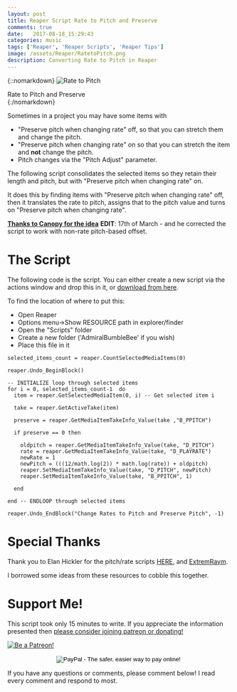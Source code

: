 ```yaml
---
layout: post
title: Reaper Script Rate to Pitch and Preserve
comments: true
date:   2017-08-18_15:29:43 
categories: music
tags: ['Reaper', 'Reaper Scripts', 'Reaper Tips']
image: /assets/Reaper/RatetoPitch.png
description: Converting Rate to Pitch in Reaper
---
```


{::nomarkdown}
  <img src="/assets/Reaper/RatetoPitch.png" alt="Rate to Pitch">
  <div class="image-caption">Rate to Pitch and Preserve</div>
{:/nomarkdown}

Sometimes in a project you may have some items with 

* "Preserve pitch when changing rate" off, so that you can stretch them and change the pitch. 
* "Preserve pitch when changing rate" on so that you can stretch the item and **not** change the pitch. 
* Pitch changes via the "Pitch Adjust" parameter.

The following script consolidates the selected items so they retain their length and pitch, but with "Preserve pitch when changing rate" on. 

It does this by finding items with "Preserve pitch when changing rate" off, then it translates the rate to pitch, assigns that to the pitch value and turns on "Preserve pitch when changing rate".

[**Thanks to Canopy for the idea**](https://soundcloud.com/canopy_music) **EDIT**: 17th of March - and he corrected the script to work with non-rate pitch-based offset.

<!--more-->

# The Script

The following code is the script. You can either create a new script via the actions window and drop this in it, or [download from here](/assets/Reaper/Scripts/RatetoPitchandPreserve.lua).

To find the location of where to put this:

* Open Reaper
* Options menu->Show RESOURCE path in explorer/finder
* Open the "Scripts" folder
* Create a new folder ('AdmiralBumbleBee' if you wish)
* Place this file in it

~~~
selected_items_count = reaper.CountSelectedMediaItems(0)

reaper.Undo_BeginBlock()

-- INITIALIZE loop through selected items
for i = 0, selected_items_count-1  do
  item = reaper.GetSelectedMediaItem(0, i) -- Get selected item i

  take = reaper.GetActiveTake(item)

  preserve = reaper.GetMediaItemTakeInfo_Value(take ,"B_PPITCH")

  if preserve == 0 then
    
    oldpitch = reaper.GetMediaItemTakeInfo_Value(take, "D_PITCH")
    rate = reaper.GetMediaItemTakeInfo_Value(take, "D_PLAYRATE")
    newRate = 1
    newPitch = (((12/math.log(2)) * math.log(rate)) + oldpitch)
    reaper.SetMediaItemTakeInfo_Value(take, "D_PITCH", newPitch)
    reaper.SetMediaItemTakeInfo_Value(take, "B_PPITCH", 1)

  end

end -- ENDLOOP through selected items

reaper.Undo_EndBlock("Change Rates to Pitch and Preserve Pitch", -1)
~~~

# Special Thanks

Thank you to Elan Hickler for the pitch/rate scripts [HERE](https://github.com/ReaTeam/ReaScripts/tree/master/Takes%20Properties), and [ExtremRaym](https://www.extremraym.com/en/).

I borrowed some ideas from these resources to cobble this together.

# Support Me!

This script took only 15 minutes to write. If you appreciate the information presented then <a href="/DonateNow/">please consider joining patreon or donating!</a>

<a href="https://www.patreon.com/bePatron?u=7465992"> <img class="patreon-button" src="/assets/Patreon.png" alt="Be a Patreon!"></a>

<form style="text-align: center;" action="https://www.paypal.com/cgi-bin/webscr" method="post" target="_top">
<input type="hidden" name="cmd" value="_s-xclick">
<input type="hidden" name="hosted_button_id" value="BR247JAZBTUJJ">
<input type="image" src="https://www.paypalobjects.com/en_US/i/btn/btn_donateCC_LG.gif" border="0" name="submit" alt="PayPal - The safer, easier way to pay online!">
<img alt="" border="0" src="https://www.paypalobjects.com/en_US/i/scr/pixel.gif" width="1" height="1">
</form>

If you have any questions or comments, please comment below! I read every comment and respond to most.


